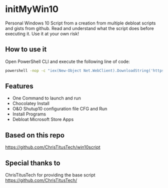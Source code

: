 # initMyWin10
Personal Windows 10 Script from a creation from multiple debloat scripts and gists from github.
Read and understand what the script does before executing it. Use it at your own risk!

## How to use it
Open PowerShell CLI and execute the following line of code: 
```sh
powershell -nop -c "iex(New-Object Net.WebClient).DownloadString('https://raw.githubusercontent.com/RaulColino/initMyWin10/master/win10debloat.ps1')"
```

## Features
- One Command to launch and run
- Chocolatey Install
- O&O Shutup10 configuration file CFG and Run
- Install Programs
- Debloat Microsoft Store Apps

## Based on this repo
https://github.com/ChrisTitusTech/win10script

## Special thanks to 
ChrisTitusTech for providing the base script https://github.com/ChrisTitusTech/

